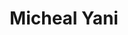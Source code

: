 ---
title: Micheal Yani
organization: OpenStreetMap Community South Sudan
talk: "Building an Exclusive Mapping Community in South Sudan"
permalink: /speakers/#michael-yani
---